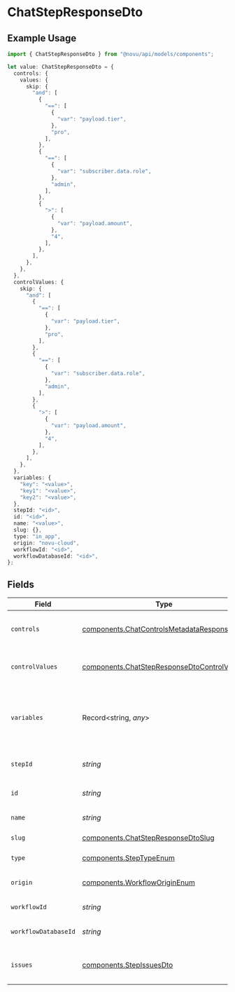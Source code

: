 # ChatStepResponseDto

## Example Usage

```typescript
import { ChatStepResponseDto } from "@novu/api/models/components";

let value: ChatStepResponseDto = {
  controls: {
    values: {
      skip: {
        "and": [
          {
            "==": [
              {
                "var": "payload.tier",
              },
              "pro",
            ],
          },
          {
            "==": [
              {
                "var": "subscriber.data.role",
              },
              "admin",
            ],
          },
          {
            ">": [
              {
                "var": "payload.amount",
              },
              "4",
            ],
          },
        ],
      },
    },
  },
  controlValues: {
    skip: {
      "and": [
        {
          "==": [
            {
              "var": "payload.tier",
            },
            "pro",
          ],
        },
        {
          "==": [
            {
              "var": "subscriber.data.role",
            },
            "admin",
          ],
        },
        {
          ">": [
            {
              "var": "payload.amount",
            },
            "4",
          ],
        },
      ],
    },
  },
  variables: {
    "key": "<value>",
    "key1": "<value>",
    "key2": "<value>",
  },
  stepId: "<id>",
  id: "<id>",
  name: "<value>",
  slug: {},
  type: "in_app",
  origin: "novu-cloud",
  workflowId: "<id>",
  workflowDatabaseId: "<id>",
};
```

## Fields

| Field                                                                                                      | Type                                                                                                       | Required                                                                                                   | Description                                                                                                |
| ---------------------------------------------------------------------------------------------------------- | ---------------------------------------------------------------------------------------------------------- | ---------------------------------------------------------------------------------------------------------- | ---------------------------------------------------------------------------------------------------------- |
| `controls`                                                                                                 | [components.ChatControlsMetadataResponseDto](../../models/components/chatcontrolsmetadataresponsedto.md)   | :heavy_check_mark:                                                                                         | Controls metadata for the chat step                                                                        |
| `controlValues`                                                                                            | [components.ChatStepResponseDtoControlValues](../../models/components/chatstepresponsedtocontrolvalues.md) | :heavy_minus_sign:                                                                                         | Control values for the chat step                                                                           |
| `variables`                                                                                                | Record<string, *any*>                                                                                      | :heavy_check_mark:                                                                                         | JSON Schema for variables, follows the JSON Schema standard                                                |
| `stepId`                                                                                                   | *string*                                                                                                   | :heavy_check_mark:                                                                                         | Unique identifier of the step                                                                              |
| `id`                                                                                                       | *string*                                                                                                   | :heavy_check_mark:                                                                                         | Database identifier of the step                                                                            |
| `name`                                                                                                     | *string*                                                                                                   | :heavy_check_mark:                                                                                         | Name of the step                                                                                           |
| `slug`                                                                                                     | [components.ChatStepResponseDtoSlug](../../models/components/chatstepresponsedtoslug.md)                   | :heavy_check_mark:                                                                                         | Slug of the step                                                                                           |
| `type`                                                                                                     | [components.StepTypeEnum](../../models/components/steptypeenum.md)                                         | :heavy_check_mark:                                                                                         | Type of the step                                                                                           |
| `origin`                                                                                                   | [components.WorkflowOriginEnum](../../models/components/workfloworiginenum.md)                             | :heavy_check_mark:                                                                                         | Origin of the workflow                                                                                     |
| `workflowId`                                                                                               | *string*                                                                                                   | :heavy_check_mark:                                                                                         | Workflow identifier                                                                                        |
| `workflowDatabaseId`                                                                                       | *string*                                                                                                   | :heavy_check_mark:                                                                                         | Workflow database identifier                                                                               |
| `issues`                                                                                                   | [components.StepIssuesDto](../../models/components/stepissuesdto.md)                                       | :heavy_minus_sign:                                                                                         | Issues associated with the step                                                                            |